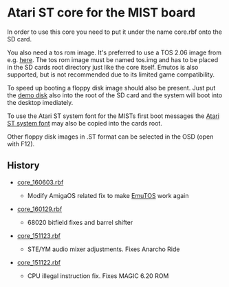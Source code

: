 Atari ST core for the MIST board
================================

In order to use this core you need to put it under the name core.rbf onto
the SD card. 

You also need a tos rom image. It's preferred to use a TOS 2.06 image
from e.g. [here](http://www.atariworld.org/tos-rom/). The tos rom
image must be named tos.img and has to be placed in the SD cards root
directory just like the core itself. Emutos is also supported, but is
not recommended due to its limited game compatibility.

To speed up booting a floppy disk image should also be present. Just
put the [demo
disk](https://github.com/mist-devel/mist-binaries/raw/master/cores/mist/disk_a.st)
also into the root of the SD card and the system will boot into the
desktop imediately.

To use the Atari ST system font for the MISTs first boot messages the
[Atari ST system font](https://github.com/mist-devel/mist-binaries/raw/master/cores/mist/system.fnt)
may also be copied into the cards root.

Other floppy disk images in .ST format can be selected in the OSD
(open with F12).

History
-------

* [core_160603.rbf](https://github.com/mist-devel/mist-binaries/raw/master/cores/mist/core_160603.rbf)
  - Modify AmigaOS related fix to make [EmuTOS](https://sourceforge.net/projects/emutos/files/emutos/0.9.6/emutos-256k-0.9.6.zip/download) work again

* [core_160129.rbf](https://github.com/mist-devel/mist-binaries/raw/master/cores/mist/old/core_160129.rbf)
  - 68020 bitfield fixes and barrel shifter 

* [core_151123.rbf](https://github.com/mist-devel/mist-binaries/raw/master/cores/mist/old/core_151123.rbf)
  - STE/YM audio mixer adjustments. Fixes Anarcho Ride

* [core_151122.rbf](https://github.com/mist-devel/mist-binaries/raw/master/cores/mist/old/core_151122.rbf)
  - CPU illegal instruction fix. Fixes MAGIC 6.20 ROM
